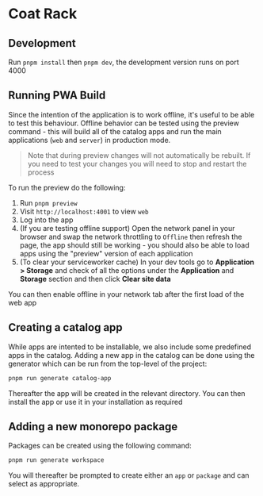 # Coat Rack

## Development

Run `pnpm install` then `pnpm dev`, the development version runs on port 4000

## Running PWA Build

Since the intention of the application is to work offline, it's useful to be able to test this behaviour. Offline behavior can be tested using the preview command - this will build all of the catalog apps and run the main applications (`web` and `server`) in production mode.

> Note that during preview changes will not automatically be rebuilt. If you need to test your changes you will need to stop and restart the process

To run the preview do the following:

1. Run `pnpm preview`
2. Visit `http://localhost:4001` to view `web`
3. Log into the app
4. (If you are testing offline support) Open the network panel in your browser and swap the network throttling to `Offline` then refresh the page, the app should still be working - you should also be able to load apps using the "preview" version of each application
5. (To clear your serviceworker cache) In your dev tools go to **Application > Storage** and check of all the options under the **Application** and **Storage** section and then click **Clear site data**

You can then enable offline in your network tab after the first load of the web app

## Creating a catalog app

While apps are intented to be installable, we also include some predefined apps in the catalog. Adding a new app in the catalog can be done using the generator which can be run from the top-level of the project:

```sh
pnpm run generate catalog-app
```

Thereafter the app will be created in the relevant directory. You can then install the app or use it in your installation as required

## Adding a new monorepo package

Packages can be created using the following command:

```sh
pnpm run generate workspace
```

You will thereafter be prompted to create either an `app` or `package` and can select as appropriate.
